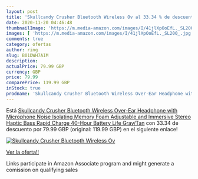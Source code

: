 ```yaml
---
layout: post
title: 'Skullcandy Crusher Bluetooth Wireless Ov al 33.34 % de descuento'
date: 2020-11-20 04:46:48
thumbnailImage: 'https://m.media-amazon.com/images/I/41jlXpOoEfL._SL200_.jpg'
images: [ 'https://m.media-amazon.com/images/I/41jlXpOoEfL._SL200_.jpg' ]
comments: true
category: ofertas
author: ring
slug: B01DWH7AIM
description:
actualPrice: 79.99 GBP
currency: GBP
price: 79.99
comparePrice: 119.99 GBP
inStock: true
prodname: 'Skullcandy Crusher Bluetooth Wireless Over-Ear Headphone with Microphone  Noise Isolating Memory Foam  Adjustable and Immersive Stereo Haptic Bass  Rapid Charge 40-Hour Battery Life  Gray/Tan'
---
```


Está [Skullcandy Crusher Bluetooth Wireless Over-Ear Headphone with Microphone  Noise Isolating Memory Foam  Adjustable and Immersive Stereo Haptic Bass  Rapid Charge 40-Hour Battery Life  Gray/Tan](https://www.amazon.co.uk/dp/B01DWH7AIM/?tag=tolees0a-21) con 33.34 de descuento por 79.99 GBP (original: 119.99 GBP) en el siguiente enlace!

[![Skullcandy Crusher Bluetooth Wireless Ov](https://m.media-amazon.com/images/I/41jlXpOoEfL._SL200_.jpg)](https://www.amazon.co.uk/dp/B01DWH7AIM/?tag=tolees0a-21)

[Ver la oferta!!](https://www.amazon.co.uk/dp/B01DWH7AIM/?tag=tolees0a-21)

Links participate in Amazon Associate program and might generate a comission on qualifying sales


